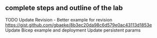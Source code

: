 
## complete steps and outline of the lab

TODO
Update Revision - Better example for revision https://gist.github.com/gbaeke/8b3ec20da98c6d579e0ac43113d1853e
Update Bicep example and deployment
Update persistent params

<!-- 2.40
curl -sL https://aka.ms/InstallAzureCLIDeb | sudo bash


az group create -n rg-aca -l northeurope

az deployment group create -n aca-deploy \
  -g rg-aca \
  --template-file ./main.bicep

  while true; do curl ; echo '1'; done;
  seq 1 200 | xargs -n1 -P20  curl "https://my-container-app.icysea-b8cb4aea.australiaeast.azurecontainerapps.io" > /dev/null -->